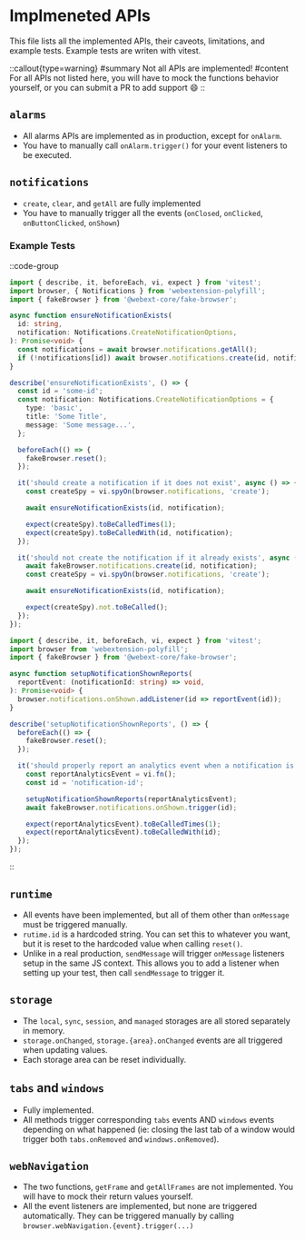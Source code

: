 # Implmeneted APIs

This file lists all the implemented APIs, their caveots, limitations, and example tests. Example tests are writen with vitest.

::callout{type=warning}
#summary
Not all APIs are implemented!
#content
For all APIs not listed here, you will have to mock the functions behavior yourself, or you can submit a PR to add support :smile:
::

## `alarms`

- All alarms APIs are implemented as in production, except for `onAlarm`.
- You have to manually call `onAlarm.trigger()` for your event listeners to be executed.

## `notifications`

- `create`, `clear`, and `getAll` are fully implemented
- You have to manually trigger all the events (`onClosed`, `onClicked`, `onButtonClicked`, `onShown`)

### Example Tests

::code-group
  ```ts [ensureNotificationExists.test.ts]
  import { describe, it, beforeEach, vi, expect } from 'vitest';
  import browser, { Notifications } from 'webextension-polyfill';
  import { fakeBrowser } from '@webext-core/fake-browser';

  async function ensureNotificationExists(
    id: string,
    notification: Notifications.CreateNotificationOptions,
  ): Promise<void> {
    const notifications = await browser.notifications.getAll();
    if (!notifications[id]) await browser.notifications.create(id, notification);
  }

  describe('ensureNotificationExists', () => {
    const id = 'some-id';
    const notification: Notifications.CreateNotificationOptions = {
      type: 'basic',
      title: 'Some Title',
      message: 'Some message...',
    };

    beforeEach(() => {
      fakeBrowser.reset();
    });

    it('should create a notification if it does not exist', async () => {
      const createSpy = vi.spyOn(browser.notifications, 'create');

      await ensureNotificationExists(id, notification);

      expect(createSpy).toBeCalledTimes(1);
      expect(createSpy).toBeCalledWith(id, notification);
    });

    it('should not create the notification if it already exists', async () => {
      await fakeBrowser.notifications.create(id, notification);
      const createSpy = vi.spyOn(browser.notifications, 'create');

      await ensureNotificationExists(id, notification);

      expect(createSpy).not.toBeCalled();
    });
  });
  ```
  ```ts [setupNotificationShownReports.test.ts]
  import { describe, it, beforeEach, vi, expect } from 'vitest';
  import browser from 'webextension-polyfill';
  import { fakeBrowser } from '@webext-core/fake-browser';

  async function setupNotificationShownReports(
    reportEvent: (notificationId: string) => void,
  ): Promise<void> {
    browser.notifications.onShown.addListener(id => reportEvent(id));
  }

  describe('setupNotificationShownReports', () => {
    beforeEach(() => {
      fakeBrowser.reset();
    });

    it('should properly report an analytics event when a notification is shown', async () => {
      const reportAnalyticsEvent = vi.fn();
      const id = 'notification-id';

      setupNotificationShownReports(reportAnalyticsEvent);
      await fakeBrowser.notifications.onShown.trigger(id);

      expect(reportAnalyticsEvent).toBeCalledTimes(1);
      expect(reportAnalyticsEvent).toBeCalledWith(id);
    });
  });

  ```
::

## `runtime`

- All events have been implemented, but all of them other than `onMessage` must be triggered manually.
- `rutime.id` is a hardcoded string. You can set this to whatever you want, but it is reset to the hardcoded value when calling `reset()`.
- Unlike in a real production, `sendMessage` will trigger `onMessage` listeners setup in the same JS context. This allows you to add a listener when setting up your test, then call `sendMessage` to trigger it.

## `storage`

- The `local`, `sync`, `session`, and `managed` storages are all stored separately in memory.
- `storage.onChanged`, `storage.{area}.onChanged` events are all triggered when updating values.
- Each storage area can be reset individually.

## `tabs` and `windows`

- Fully implemented.
- All methods trigger corresponding `tabs` events AND `windows` events depending on what happened (ie: closing the last tab of a window would trigger both `tabs.onRemoved` and `windows.onRemoved`).

## `webNavigation`

- The two functions, `getFrame` and `getAllFrames` are not implemented. You will have to mock their return values yourself.
- All the event listeners are implemented, but none are triggered automatically. They can be triggered manually by calling `browser.webNavigation.{event}.trigger(...)`
